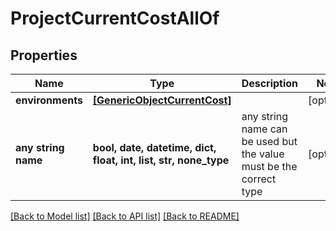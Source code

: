 # ProjectCurrentCostAllOf


## Properties
Name | Type | Description | Notes
------------ | ------------- | ------------- | -------------
**environments** | [**[GenericObjectCurrentCost]**](GenericObjectCurrentCost.md) |  | [optional] 
**any string name** | **bool, date, datetime, dict, float, int, list, str, none_type** | any string name can be used but the value must be the correct type | [optional]

[[Back to Model list]](../README.md#documentation-for-models) [[Back to API list]](../README.md#documentation-for-api-endpoints) [[Back to README]](../README.md)


